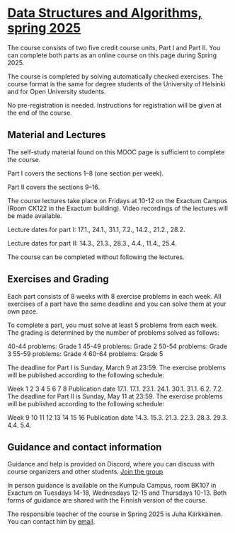 # [Data Structures and Algorithms, spring 2025](https://tira.mooc.fi/spring-2025/)
The course consists of two five credit course units, Part I and Part II. You can complete both parts as an online course on this page during Spring 2025.

The course is completed by solving automatically checked exercises. The course format is the same for degree students of the University of Helsinki and for Open University students.

No pre-registration is needed. Instructions for registration will be given at the end of the course.

## Material and Lectures
The self-study material found on this MOOC page is sufficient to complete the course.

Part I covers the sections 1–8 (one section per week).

Part II covers the sections 9–16.

The course lectures take place on Fridays at 10-12 on the Exactum Campus (Room CK122 in the Exactum building). Video recordings of the lectures will be made available.

Lecture dates for part I: 17.1., 24.1., 31.1, 7.2., 14.2., 21.2., 28.2.

Lecture dates for part II: 14.3., 21.3., 28.3., 4.4., 11.4., 25.4.

The course can be completed without following the lectures.

## Exercises and Grading
Each part consists of 8 weeks with 8 exercise problems in each week. All exercises of a part have the same deadline and you can solve them at your own pace.

To complete a part, you must solve at least 5 problems from each week. The grading is determined by the number of problems solved as follows:

40-44 problems: Grade 1
45-49 problems: Grade 2
50-54 problems: Grade 3
55-59 problems: Grade 4
60-64 problems: Grade 5

The deadline for Part I is Sunday, March 9 at 23:59. The exercise problems will be published according to the following schedule:

Week	1	2	3	4	5	6	7	8
Publication date	17.1.	17.1.	23.1.	24.1.	30.1.	31.1.	6.2.	7.2.
The deadline for Part II is Sunday, May 11 at 23:59. The exercise problems will be published according to the following schedule:

Week	9	10	11	12	13	14	15	16
Publication date	14.3.	15.3.	21.3.	22.3.	28.3.	29.3.	4.4.	5.4.

## Guidance and contact information
Guidance and help is provided on Discord, where you can discuss with course organizers and other students. [Join the group](https://study.cs.helsinki.fi/discord/join/tira)

In person guidance is available on the Kumpula Campus, room BK107 in Exactum on Tuesdays 14-18, Wednesdays 12-15 and Thursdays 10-13. Both forms of guidance are shared with the Finnish version of the course.

The responsible teacher of the course in Spring 2025 is Juha Kärkkäinen. You can contact him by [email](juha.karkkainen@helsinki.fi).